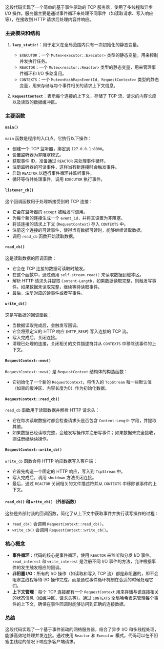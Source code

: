 这段代码实现了一个简单的基于事件驱动的 TCP 服务器，使用了多线程和异步 I/O 操作。服务器主要是通过事件循环来处理不同事件（如读取请求、写入响应等），在接收到 HTTP 请求后处理内容并响应。

### 主要模块和结构

1. **`lazy_static!`**：用于定义在全局范围内只有一次初始化的静态变量。
   - `EXECUTOR`：一个 `Mutex<executor::Executor>` 类型的静态变量，用来控制并发执行任务。
   - `REACTOR`：一个 `Mutex<reactor::Reactor>` 类型的静态变量，用来管理事件循环和 I/O 多路复用。
   - `CONTEXTS`：一个 `Mutex<HashMap<EventId, RequestContext>>` 类型的静态变量，用来存储与每个事件相关的请求上下文信息。

2. **`RequestContext`**：表示每个连接的上下文，存储了 TCP 流、请求的内容长度以及读取的数据缓冲区。

### 主要函数

#### `main()`
`main` 函数是程序的入口点。它执行以下操作：
- 创建一个 TCP 监听器，绑定到 `127.0.0.1:8000`。
- 设置监听器为非阻塞模式。
- 获取事件 ID，准备通过 `REACTOR` 来处理事件循环。
- 注册监听器的可读事件，这样当有新连接时会触发事件。
- 启动 `REACTOR` 以运行事件循环并监听事件。
- 循环等待并处理事件，调用 `EXECUTOR` 执行事件。

#### `listener_cb()`
这个回调函数用于处理新接受到的 TCP 连接：
- 它会在监听器的 `accept` 被触发时调用。
- 为每个新的连接生成一个 `event_id`，并将其设置为非阻塞。
- 将该连接的请求上下文 (`RequestContext`) 存入 `CONTEXTS` 中。
- 注册这个连接的可读事件，使得当有数据可读时，能够继续读取数据。
- 调用 `read_cb` 函数开始读取数据。

#### `read_cb()`
这是读取数据的回调函数：
- 它会在 TCP 连接的数据可读取时触发。
- 在这个函数中，通过调用 `self.stream.read()` 来读取数据到缓冲区。
- 解析 HTTP 请求头并提取 `Content-Length`，如果数据读取完整，则触发写事件。如果数据未读取完整，继续等待读取事件。
- 最后，注册对应的读事件或者写事件。

#### `write_cb()`
这是写数据的回调函数：
- 当数据读取完成后，会触发写回调。
- 它会将预定义的 HTTP 响应 (`HTTP_RESP`) 写入连接的 TCP 流。
- 写入完成后，关闭连接。
- 清理已处理的连接，关闭相关的文件描述符并从 `CONTEXTS` 中移除该事件的上下文。

#### `RequestContext::new()`
`RequestContext::new()` 是 `RequestContext` 结构体的构造函数：
- 它初始化了一个新的 `RequestContext`，将传入的 `TcpStream` 和一些默认值（如空的缓冲区、内容长度为0）作为初始化数据。

#### `RequestContext::read_cb()`
`read_cb` 函数用于读取数据并解析 HTTP 请求头：
- 它在每次读取数据时都会检查请求头是否包含 `Content-Length` 字段，并提取其值。
- 如果数据已经读取完整，会触发写操作并注册写事件；如果数据未完全接收，则注册继续读操作。

#### `RequestContext::write_cb()`
`write_cb` 函数会将 HTTP 响应数据写入客户端：
- 它首先构造一个固定的 HTTP 响应，写入到 `TcpStream` 中。
- 写入完成后，调用 `shutdown` 方法关闭连接。
- 最后，通过 `REACTOR` 关闭相关的文件描述符并从 `CONTEXTS` 中移除该事件的上下文。

#### `read_cb()` 和 `write_cb()`（外部函数）
这些是外部封装的回调函数，简化了从上下文中获取事件并执行读写操作的过程：
- `read_cb()` 会调用 `RequestContext::read_cb()`。
- `write_cb()` 会调用 `RequestContext::write_cb()`。

### 核心概念

- **事件循环**：代码的核心是事件循环，使用 `REACTOR` 来监听和分发 I/O 事件。`read_interest` 和 `write_interest` 是注册不同 I/O 事件的方法，允许根据事件的发生触发相应的回调。
- **非阻塞 I/O**：所有的 I/O 操作（如读取和写入 TCP 流）都是非阻塞的，即不会阻塞主线程等待 I/O 操作完成，而是通过事件循环机制在合适的时候处理它们。
- **上下文管理**：每个 TCP 连接都有一个 `RequestContext` 用来存储与该连接相关的状态信息（如缓冲区、请求头等）。通过 `CONTEXTS` 全局哈希表来管理每个事件的上下文，确保在事件回调时能够访问到正确的连接数据。

### 总结

这段代码实现了一个基于事件驱动的网络服务器，结合了异步 I/O 和多线程处理，能够高效地处理并发连接。通过使用 `Reactor` 和 `Executor` 模式，代码可以在不阻塞主线程的情况下响应多客户端请求。
